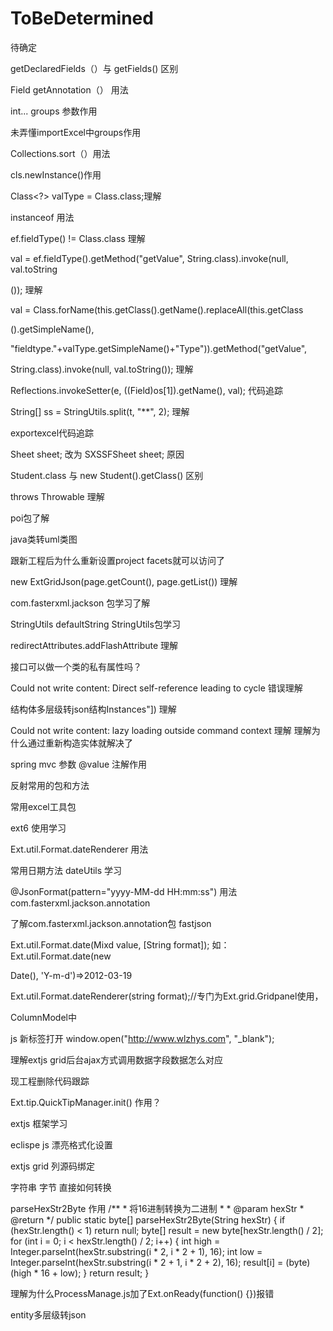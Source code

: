 # ToBeDetermined
待确定

getDeclaredFields（）与 getFields() 区别


Field getAnnotation（）   用法


int... groups 参数作用


未弄懂importExcel中groups作用


Collections.sort（）用法


cls.newInstance()作用


Class<?> valType = Class.class;理解


instanceof 用法


ef.fieldType() != Class.class 理解


val = ef.fieldType().getMethod("getValue", String.class).invoke(null, val.toString

());  理解

val = Class.forName(this.getClass().getName().replaceAll(this.getClass

().getSimpleName(), 
										

"fieldtype."+valType.getSimpleName()+"Type")).getMethod("getValue", 

String.class).invoke(null, val.toString()); 理解


Reflections.invokeSetter(e, ((Field)os[1]).getName(), val); 代码追踪


String[] ss = StringUtils.split(t, "**", 2);  理解


exportexcel代码追踪


Sheet sheet; 改为 SXSSFSheet sheet; 原因


Student.class 与 new Student().getClass() 区别


throws Throwable 理解


poi包了解


java类转uml类图

跟新工程后为什么重新设置project facets就可以访问了


new ExtGridJson<T>(page.getCount(), page.getList()) 理解


com.fasterxml.jackson  包学习了解


StringUtils defaultString StringUtils包学习


redirectAttributes.addFlashAttribute 理解


接口可以做一个类的私有属性吗？


Could not write content: Direct self-reference leading to cycle   错误理解


结构体多层级转json结构Instances"])
理解


 Could not write content: lazy loading outside command context 
理解
理解为什么通过重新构造实体就解决了


spring mvc 参数 @value 注解作用


反射常用的包和方法


常用excel工具包

ext6 使用学习


Ext.util.Format.dateRenderer 用法


常用日期方法 dateUtils 学习


@JsonFormat(pattern="yyyy-MM-dd HH:mm:ss") 用法 com.fasterxml.jackson.annotation


了解com.fasterxml.jackson.annotation包 fastjson



Ext.util.Format.date(Mixd value, [String format]);  如：Ext.util.Format.date(new 

Date(), 'Y-m-d')=>2012-03-19

Ext.util.Format.dateRenderer(string format);//专门为Ext.grid.Gridpanel使用，

ColumnModel中


js 新标签打开
window.open("http://www.wlzhys.com", "_blank");


理解extjs grid后台ajax方式调用数据字段数据怎么对应


现工程删除代码跟踪


Ext.tip.QuickTipManager.init() 作用？


extjs 框架学习


eclispe  js 漂亮格式化设置


extjs grid 列源码绑定


字符串 字节 直接如何转换


parseHexStr2Byte  作用
 /**
     * 将16进制转换为二进制
     *
     * @param hexStr
     * @return
     */
    public static byte[] parseHexStr2Byte(String hexStr) {
        if (hexStr.length() < 1)
            return null;
        byte[] result = new byte[hexStr.length() / 2];
        for (int i = 0; i < hexStr.length() / 2; i++) {
            int high = Integer.parseInt(hexStr.substring(i * 2, i * 2 + 1), 16);
            int low = Integer.parseInt(hexStr.substring(i * 2 + 1, i * 2 + 2), 16);
            result[i] = (byte) (high * 16 + low);
        }
        return result;
    }



理解为什么ProcessManage.js加了Ext.onReady(function() {})报错

entity多层级转json
